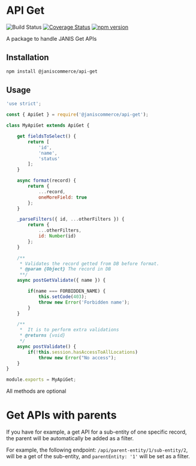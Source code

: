 # API Get

![Build Status](https://github.com/janis-commerce/api-get/workflows/Build%20Status/badge.svg)
[![Coverage Status](https://coveralls.io/repos/github/janis-commerce/api-get/badge.svg?branch=master)](https://coveralls.io/github/janis-commerce/api-get?branch=master)
[![npm version](https://badge.fury.io/js/%40janiscommerce%2Fapi-get.svg)](https://www.npmjs.com/package/@janiscommerce/api-get)

A package to handle JANIS Get APIs

## Installation
```sh
npm install @janiscommerce/api-get
```

## Usage
```js
'use strict';

const { ApiGet } = require('@janiscommerce/api-get');

class MyApiGet extends ApiGet {

	get fieldsToSelect() {
		return [
			'id',
			'name',
			'status'
		];
	}

	async format(record) {
		return {
			...record,
			oneMoreField: true
		};
	}

	_parseFilters({ id, ...otherFilters }) {
		return {
			...otherFilters,
			id: Number(id)
		};
	}

	/**
	 * Validates the record getted from DB before format.
	 * @param {Object} The record in DB
	 **/
	async postGetValidate({ name }) {

		if(name === FORBIDDEN_NAME) {
			this.setCode(403);
			throw new Error('Forbidden name');
		}
	}

	/**
	 *  It is to perform extra validations
	 * @returns {void}
	 */
	async postValidate() {
		if(!this.session.hasAccessToAllLocations)
			throw new Error("No access");
	}
}

module.exports = MyApiGet;
```

All methods are optional

# Get APIs with parents

If you have for example, a get API for a sub-entity of one specific record, the parent will be automatically be added as a filter.

For example, the following endpoint: `/api/parent-entity/1/sub-entity/2`, will be a get of the sub-entity, and `parentEntity: '1'` will be set as a filter.
